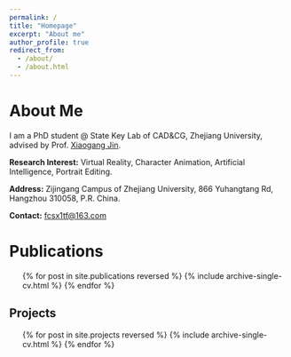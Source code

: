 ```yaml
---
permalink: /
title: "Homepage"
excerpt: "About me"
author_profile: true
redirect_from: 
  - /about/
  - /about.html
---
```


About Me
======

I am a PhD student @ State Key Lab of CAD&CG, Zhejiang University, advised by Prof. [Xiaogang Jin](http://www.cad.zju.edu.cn/home/jin/).

**Research Interest:** Virtual Reality, Character Animation, Artificial Intelligence, Portrait Editing.

**Address:** Zijingang Campus of Zhejiang University, 866 Yuhangtang Rd, Hangzhou 310058, P.R. China.

**Contact:** fcsx1tf@163.com

Publications
======
  <ul>{% for post in site.publications reversed %}
    {% include archive-single-cv.html %}
  {% endfor %}</ul>


Projects
------
  <ul>{% for post in site.projects reversed  %}
    {% include archive-single-cv.html %}
  {% endfor %}</ul>